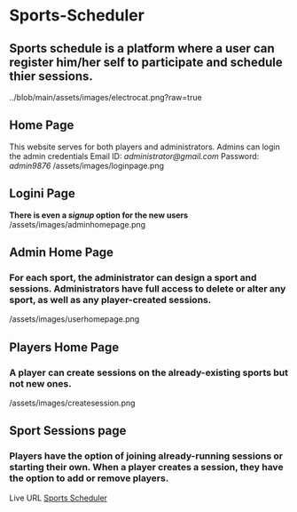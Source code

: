 # Sports-Scheduler
## Sports schedule is a platform where a user can register him/her self to participate and schedule thier sessions. 
../blob/main/assets/images/electrocat.png?raw=true
## Home Page
This website serves for both players and administrators. Admins can login the admin credentials 
Email ID: _administrator@gmail.com_
Password: _admin9876_
/assets/images/loginpage.png
## Logini Page
**There is even a _signup_ option for the new users**
/assets/images/adminhomepage.png
## Admin Home Page
### For each sport, the administrator can design a sport and sessions. Administrators have full access to delete or alter any sport, as well as any player-created sessions.
/assets/images/userhomepage.png
## Players Home Page
### A player can create sessions on the already-existing sports but not new ones.
/assets/images/createsession.png
## Sport Sessions page
### Players have the option of joining already-running sessions or starting their own. When a player creates a session, they have the option to add or remove players.

Live URL [Sports Scheduler](https://sports-scheduler-archana.onrender.com)
